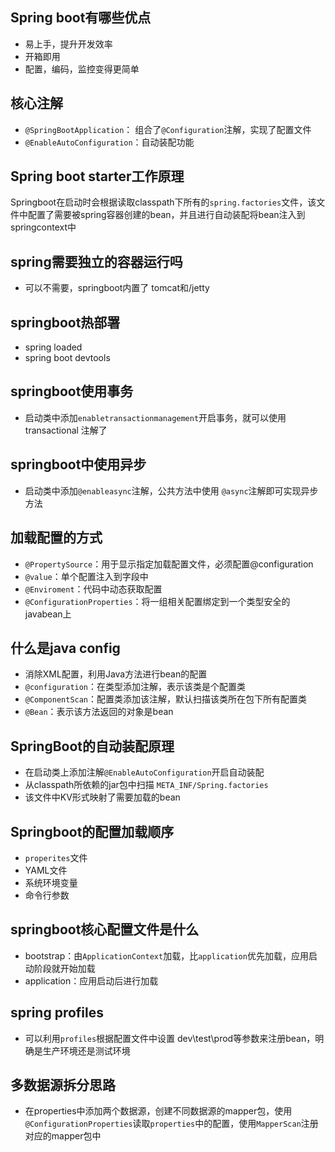 ## Spring boot有哪些优点
- 易上手，提升开发效率
- 开箱即用
- 配置，编码，监控变得更简单
## 核心注解
- `@SpringBootApplication`： 组合了`@Configuration`注解，实现了配置文件
- `@EnableAutoConfiguration`：自动装配功能

## Spring boot starter工作原理

Springboot在启动时会根据读取classpath下所有的`spring.factories`文件，该文件中配置了需要被spring容器创建的bean，并且进行自动装配将bean注入到springcontext中

## spring需要独立的容器运行吗
- 可以不需要，springboot内置了 tomcat和/jetty

## springboot热部署
- spring loaded
- spring boot devtools

## springboot使用事务
- 启动类中添加`enabletransactionmanagement`开启事务，就可以使用 transactional 注解了
## springboot中使用异步
- 启动类中添加`@enableasync`注解，公共方法中使用 `@async`注解即可实现异步方法

## 加载配置的方式
- `@PropertySource`：用于显示指定加载配置文件，必须配置@configuration
- `@value`：单个配置注入到字段中
- `@Enviroment`：代码中动态获取配置
- `@ConfigurationProperties`：将一组相关配置绑定到一个类型安全的javabean上

## 什么是java config
- 消除XML配置，利用Java方法进行bean的配置
- `@configuration`：在类型添加注解，表示该类是个配置类
- `@ComponentScan`：配置类添加该注解，默认扫描该类所在包下所有配置类
- `@Bean`：表示该方法返回的对象是bean

## SpringBoot的自动装配原理
- 在启动类上添加注解`@EnableAutoConfiguration`开启自动装配
- 从classpath所依赖的jar包中扫描 `META_INF/Spring.factories`
- 该文件中KV形式映射了需要加载的bean
## Springboot的配置加载顺序
- `properites`文件
- YAML文件
- 系统环境变量
- 命令行参数

## springboot核心配置文件是什么
- bootstrap：由`ApplicationContext`加载，比`application`优先加载，应用启动阶段就开始加载
- application：应用启动后进行加载

## spring profiles
- 可以利用`profiles`根据配置文件中设置 dev\test\prod等参数来注册bean，明确是生产环境还是测试环境

## 多数据源拆分思路
- 在properties中添加两个数据源，创建不同数据源的mapper包，使用`@ConfigurationProperties`读取`properties`中的配置，使用`MapperScan`注册对应的mapper包中

